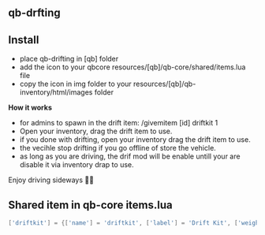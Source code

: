 ## qb-drfting

## Install 
- place qb-drifting in [qb] folder
- add the icon to your qbcore resources/[qb]/qb-core/shared/items.lua file
- copy the icon in img folder to your resources/[qb]/qb-inventory/html/images folder


**How it works**
* for admins to spawn in the drift item: /givemitem [id] driftkit 1
* Open your inventory, drag the drift item to use.
* if you done with drifting, open your inventory drag the drift item to use.
* the vecihle stop drifting if you go offline of store the vehicle.
* as long as you are driving, the drif mod will be enable untill your are disable it via inventory drap to use.

Enjoy driving sideways 👊😎

## Shared item in qb-core items.lua
```lua
['driftkit'] = {['name'] = 'driftkit', ['label'] = 'Drift Kit', ['weight'] = 50,['type'] = 'item', ['image'] = 'driftkit.png', ['unique'] = false,['useable'] = true, ['shouldClose'] = true, ['combinable'] = nil, ['description'] = 'Vehicle Drift Kit'},
```
